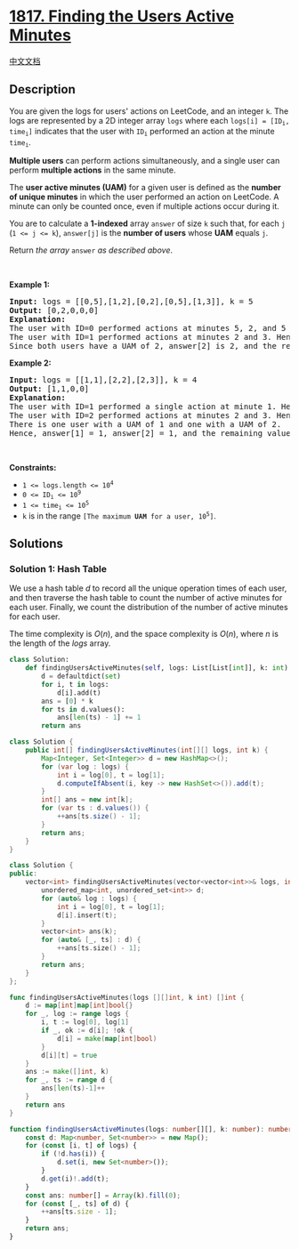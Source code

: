 # [1817. Finding the Users Active Minutes](https://leetcode.com/problems/finding-the-users-active-minutes)

[中文文档](/solution/1800-1899/1817.Finding%20the%20Users%20Active%20Minutes/README.md)

<!-- tags:Array,Hash Table -->

<!-- difficulty:Medium -->

## Description

<p>You are given the logs for users&#39; actions on LeetCode, and an integer <code>k</code>. The logs are represented by a 2D integer array <code>logs</code> where each <code>logs[i] = [ID<sub>i</sub>, time<sub>i</sub>]</code> indicates that the user with <code>ID<sub>i</sub></code> performed an action at the minute <code>time<sub>i</sub></code>.</p>

<p><strong>Multiple users</strong> can perform actions simultaneously, and a single user can perform <strong>multiple actions</strong> in the same minute.</p>

<p>The <strong>user active minutes (UAM)</strong> for a given user is defined as the <strong>number of unique minutes</strong> in which the user performed an action on LeetCode. A minute can only be counted once, even if multiple actions occur during it.</p>

<p>You are to calculate a <strong>1-indexed</strong> array <code>answer</code> of size <code>k</code> such that, for each <code>j</code> (<code>1 &lt;= j &lt;= k</code>), <code>answer[j]</code> is the <strong>number of users</strong> whose <strong>UAM</strong> equals <code>j</code>.</p>

<p>Return <i>the array </i><code>answer</code><i> as described above</i>.</p>

<p>&nbsp;</p>
<p><strong class="example">Example 1:</strong></p>

<pre>
<strong>Input:</strong> logs = [[0,5],[1,2],[0,2],[0,5],[1,3]], k = 5
<strong>Output:</strong> [0,2,0,0,0]
<strong>Explanation:</strong>
The user with ID=0 performed actions at minutes 5, 2, and 5 again. Hence, they have a UAM of 2 (minute 5 is only counted once).
The user with ID=1 performed actions at minutes 2 and 3. Hence, they have a UAM of 2.
Since both users have a UAM of 2, answer[2] is 2, and the remaining answer[j] values are 0.
</pre>

<p><strong class="example">Example 2:</strong></p>

<pre>
<strong>Input:</strong> logs = [[1,1],[2,2],[2,3]], k = 4
<strong>Output:</strong> [1,1,0,0]
<strong>Explanation:</strong>
The user with ID=1 performed a single action at minute 1. Hence, they have a UAM of 1.
The user with ID=2 performed actions at minutes 2 and 3. Hence, they have a UAM of 2.
There is one user with a UAM of 1 and one with a UAM of 2.
Hence, answer[1] = 1, answer[2] = 1, and the remaining values are 0.
</pre>

<p>&nbsp;</p>
<p><strong>Constraints:</strong></p>

<ul>
	<li><code>1 &lt;= logs.length &lt;= 10<sup>4</sup></code></li>
	<li><code>0 &lt;= ID<sub>i</sub> &lt;= 10<sup>9</sup></code></li>
	<li><code>1 &lt;= time<sub>i</sub> &lt;= 10<sup>5</sup></code></li>
	<li><code>k</code> is in the range <code>[The maximum <strong>UAM</strong> for a user, 10<sup>5</sup>]</code>.</li>
</ul>

## Solutions

### Solution 1: Hash Table

We use a hash table $d$ to record all the unique operation times of each user, and then traverse the hash table to count the number of active minutes for each user. Finally, we count the distribution of the number of active minutes for each user.

The time complexity is $O(n)$, and the space complexity is $O(n)$, where $n$ is the length of the $logs$ array.

<!-- tabs:start -->

```python
class Solution:
    def findingUsersActiveMinutes(self, logs: List[List[int]], k: int) -> List[int]:
        d = defaultdict(set)
        for i, t in logs:
            d[i].add(t)
        ans = [0] * k
        for ts in d.values():
            ans[len(ts) - 1] += 1
        return ans
```

```java
class Solution {
    public int[] findingUsersActiveMinutes(int[][] logs, int k) {
        Map<Integer, Set<Integer>> d = new HashMap<>();
        for (var log : logs) {
            int i = log[0], t = log[1];
            d.computeIfAbsent(i, key -> new HashSet<>()).add(t);
        }
        int[] ans = new int[k];
        for (var ts : d.values()) {
            ++ans[ts.size() - 1];
        }
        return ans;
    }
}
```

```cpp
class Solution {
public:
    vector<int> findingUsersActiveMinutes(vector<vector<int>>& logs, int k) {
        unordered_map<int, unordered_set<int>> d;
        for (auto& log : logs) {
            int i = log[0], t = log[1];
            d[i].insert(t);
        }
        vector<int> ans(k);
        for (auto& [_, ts] : d) {
            ++ans[ts.size() - 1];
        }
        return ans;
    }
};
```

```go
func findingUsersActiveMinutes(logs [][]int, k int) []int {
	d := map[int]map[int]bool{}
	for _, log := range logs {
		i, t := log[0], log[1]
		if _, ok := d[i]; !ok {
			d[i] = make(map[int]bool)
		}
		d[i][t] = true
	}
	ans := make([]int, k)
	for _, ts := range d {
		ans[len(ts)-1]++
	}
	return ans
}
```

```ts
function findingUsersActiveMinutes(logs: number[][], k: number): number[] {
    const d: Map<number, Set<number>> = new Map();
    for (const [i, t] of logs) {
        if (!d.has(i)) {
            d.set(i, new Set<number>());
        }
        d.get(i)!.add(t);
    }
    const ans: number[] = Array(k).fill(0);
    for (const [_, ts] of d) {
        ++ans[ts.size - 1];
    }
    return ans;
}
```

<!-- tabs:end -->

<!-- end -->
